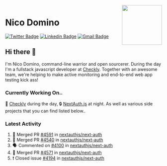 <img align="right" src="https://imgur.com/46Xmagk.png" width="128" />

# Nico Domino

[![Twitter Badge](https://img.shields.io/badge/-@ndom91-1ca0f1?style=flat-square&labelColor=1ca0f1&logo=twitter&logoColor=white&link=https://twitter.com/ndom91)](https://twitter.com/ndom91) [![Linkedin Badge](https://img.shields.io/badge/-ndom91-blue?style=flat-square&logo=Linkedin&logoColor=white&link=https://www.linkedin.com/in/ndom91/)](https://www.linkedin.com/in/ndom91/) [![Gmail Badge](https://img.shields.io/badge/-yo@ndo.dev-c14438?style=flat-square&logo=mail.ru&logoColor=white&link=mailto:yo@ndo.dev)](mailto:yo@ndo.dev)

## Hi there 👋

I'm Nico Domino, command-line warrior and open sourcerer. During the day I'm a fullstack javascript developer at [Checkly](https://checklyhq.com). Together with an awesome team, we're helping to make active monitoring and end-to-end web app testing kick ass!

### Currently Working On..

🦝 [Checkly](https://checklyhq.com) during the day, 🔒 [NextAuth.js](https://github.com/nextauthjs/next-auth) at night. As well as various side projects that you can find listed below..

<!--START_SECTION_PROFILE_VIEWS:readme-info-->
<!--END_SECTION_PROFILE_VIEWS:readme-info-->

<!--START_SECTION_DAILY_COMMIT:readme-info-->
<!--END_SECTION_DAILY_COMMIT:readme-info-->

<!--START_SECTION_WEEKLY_COMMIT:readme-info-->
<!--END_SECTION_WEEKLY_COMMIT:readme-info-->

### Latest Activity

<!--START_SECTION:activity-->
1. 🎉 Merged PR [#4591](https://github.com/nextauthjs/next-auth/pull/4591) in [nextauthjs/next-auth](https://github.com/nextauthjs/next-auth)
2. 🎉 Merged PR [#4540](https://github.com/nextauthjs/next-auth/pull/4540) in [nextauthjs/next-auth](https://github.com/nextauthjs/next-auth)
3. 🗣 Commented on [#4100](https://github.com/nextauthjs/next-auth/issues/4100) in [nextauthjs/next-auth](https://github.com/nextauthjs/next-auth)
4. 🎉 Merged PR [#4571](https://github.com/nextauthjs/next-auth/pull/4571) in [nextauthjs/next-auth](https://github.com/nextauthjs/next-auth)
5. ❗️ Closed issue [#4194](https://github.com/nextauthjs/next-auth/issues/4194) in [nextauthjs/next-auth](https://github.com/nextauthjs/next-auth)
<!--END_SECTION:activity-->
